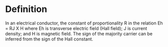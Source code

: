 # Definition

In an electrical conductor, the constant of proportionality R in the
relation Eh = RJ X H where Eh is transverse electric field (Hall field);
J is current density; and H is magnetic field. The sign of the majority
carrier can be inferred from the sign of the Hall constant.
